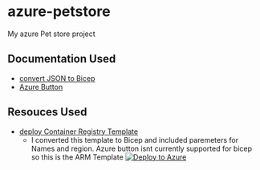 # azure-petstore
My azure Pet store project

## Documentation Used
- [convert JSON to Bicep](https://learn.microsoft.com/en-us/azure/azure-resource-manager/bicep/decompile?tabs=azure-cli)
- [Azure Button](https://learn.microsoft.com/en-us/azure/azure-resource-manager/templates/deploy-to-azure-button)

## Resouces Used
- [deploy Container Registry Template](https://portal.azure.com/#create/Microsoft.Template/uri/https%3A%2F%2Fraw.githubusercontent.com%2Fchtrembl%2Fazure-cloud%2Fmain%2Fpetstore%2F00-setup-your-environment%2Fazuredeploy.json)
    - I converted this template to Bicep and included paremeters for Names and region. Azure button isnt currently supported for bicep so this is the ARM Template [![Deploy to Azure](https://aka.ms/deploytoazurebutton)](https://portal.azure.com/#create/Microsoft.Template/uri/https%3A%2F%2Fraw.githubusercontent.com%2Fbenajii%2Fazure-petstore%2Fmain%2Fbicepfiles%2Ftemplate.json)